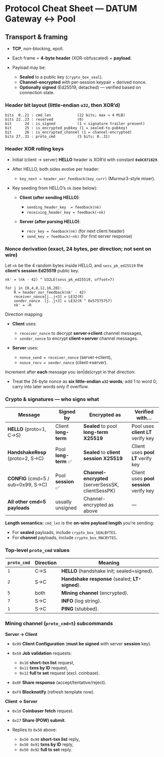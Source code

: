 # Protocol Cheat Sheet — DATUM Gateway ↔ Pool 

## Transport & framing

* **TCP**, non-blocking, epoll.
* Each frame = **4-byte header** (XOR-obfuscated) + **payload**.
* Payload may be:

  * **Sealed** to a public key (`crypto_box_seal`).
  * **Channel-encrypted** with per-session keypair + derived nonce.
  * **Optionally signed** (Ed25519, detached) — verified based on connection state.

### Header bit layout (little-endian `u32`, then XOR’d)

```
bits  0..21 : cmd_len            (22 bits; max ≈ 4 MiB)
bits 22..23 : reserved           (0)
bit      24 : is_signed          (1 = signature trailer present)
bit      25 : is_encrypted_pubkey (1 = sealed-to-pubkey)
bit      26 : is_encrypted_channel (1 = channel-encrypted)
bits 27..31 : proto_cmd          (5 bits; 0..31)
```

### Header XOR rolling keys

* Initial (client → server) **HELLO** header is XOR’d with constant **`0xDC871829`**.
* After HELLO, both sides evolve per header:

  * `key_next = header_xor_feedback(key_curr)` (Murmur3-style mixer).
* Key seeding from HELLO’s `nk` (see below):

  * **Client (after sending HELLO)**:

    * `sending_header_key  = feedback(nk)`
    * `receiving_header_key = feedback(~nk)`
  * **Server (after parsing HELLO)**:

    * `recv_key = feedback(nk)` (for next client header)
    * `send_key = feedback(~nk)` (for first server response)

### Nonce derivation (exact, 24 bytes, per direction; **not sent on wire**)

Let `nk` be the 4 random bytes inside HELLO, and `sess_pk_ed25519` the **client’s session Ed25519** public key.

```
nk' = (nk - 42) ^ U32LE(sess_pk_ed25519, offset=7)

for j in {0,4,8,12,16,20}:
    R = header_xor_feedback(nk' - 42)
    receiver_nonce[j..j+3] = LE32(R)
    sender_nonce  [j..j+3] = LE32(R ^ 0x57575757)
    nk' = ~R
```

Direction mapping:

* **Client** uses:

  * `receiver_nonce` to decrypt **server→client** channel messages,
  * `sender_nonce`   to encrypt **client→server** channel messages.
* **Server** uses:

  * `nonce_send = receiver_nonce`   (server→client),
  * `nonce_recv = sender_nonce`     (client→server).

Increment after **each** message you (en|de)crypt in that direction:

* Treat the 24-byte nonce as **six little-endian `u32` words**; add 1 to word 0; carry into later words only if overflow.

### Crypto & signatures — who signs what

| Message                            | Signed by            | Encrypted as                                       | Verified with…                          |
| ---------------------------------- | -------------------- | -------------------------------------------------- | --------------------------------------- |
| **HELLO** (proto=1, C→S)           | Client **long-term** | **Sealed** to pool **long-term X25519**            | Pool uses **client LT** verify key      |
| **HandshakeResp** (proto=2, S→C)   | Pool **long-term** ✅ | **Sealed** to **client session X25519**            | Client uses **pool LT** verify key      |
| **CONFIG** (cmd=5 / sub=0x99, S→C) | Pool **session** ✅   | **Channel-encrypted** (serverSessSK, clientSessPK) | Client uses **pool session** verify key |
| **All other cmd=5 payloads**       | usually unsigned     | Channel-encrypted as above                         | —                                       |

**Length semantics:** `cmd_len` is the **on-wire payload length** you’re sending:

* For **sealed** payloads, include `crypto_box_SEALBYTES`.
* For **channel** payloads, include `crypto_box_MACBYTES`.

### Top-level `proto_cmd` values

| `proto_cmd` | Direction | Meaning                                         |
| ----------- | --------- | ----------------------------------------------- |
| `1`         | C→S       | **HELLO** (handshake init; sealed+signed).      |
| `2`         | S→C       | **Handshake response** (sealed; **LT-signed**). |
| `5`         | both      | **Mining channel** (encrypted).                 |
| `7`         | S→C       | **INFO** (log string).                          |
| `1`         | S→C       | **PING** (stubbed).                             |

### Mining channel (`proto_cmd=5`) subcommands

**Server → Client**

* `0x99` **Client Configuration** (**must be signed** with server **session** key).
* `0x50` **Job validation** requests:

  * `0x10` **short-txn list** request,
  * `0x11` **txns by ID** request,
  * `0x12` **full tx set** request (excl. coinbase).
* `0x8F` **Share response** (accept/tentative/reject).
* `0xF9` **Blocknotify** (refresh template now).

**Client → Server**

* `0x10` **Coinbaser fetch** request.
* `0x27` **Share (POW) submit**.
* Replies to `0x50` above:

  * `0x50 0x90` **short-txn list** reply,
  * `0x50 0x91` **txns by ID** reply,
  * `0x50 0x92` **full tx set** reply.
